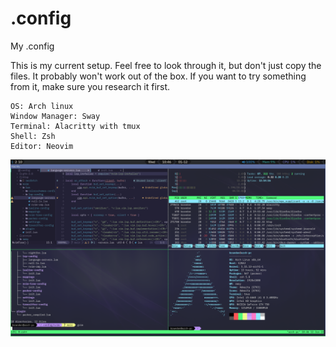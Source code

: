 # .config
My .config

This is my current setup. 
Feel free to look through it, but don't just copy the files.
It probably won't work out of the box.
If you want to try something from it, make sure you research it first.

    OS: Arch linux
    Window Manager: Sway
    Terminal: Alacritty with tmux
    Shell: Zsh
    Editor: Neovim

![screenshot](https://github.com/brandon82890/.config/blob/main/screenshots/example.png?raw=true)
